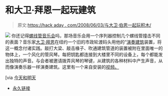 # 和大卫·拜恩一起玩建筑

> 原文:[https://hack aday . com/2008/06/03/与大卫·伯恩一起玩积木/](https://hackaday.com/2008/06/03/playing-the-building-with-david-byrne/)

![](../Images/1510c6ee47cd479365ba53e47b837386.png)
你还记得[螺线管音乐会](http://www.youtube.com/watch?v=g_hiz-Kx0kM)吗，那场音乐会用一个序列器控制几个螺线管撞击不同的表面？音乐家[大卫·拜恩](http://www.mahalo.com/David_byrne)在纽约一个旧的市政轮渡码头用他的“[演奏建筑](http://creativetime.org/programs/archive/2008/byrne/)装置，将这一概念付诸实践。敲打大梁、敲击椽子、吹通建筑管道的装置被附在里面唯一的物体上，一个风化的管风琴。每把钥匙都连接到大楼里不同的设备上，每个都能发出独特的声音。与会者被邀请拨弄风琴的琴键，从建筑的各种材料中产生声音，从而像演奏乐器一样演奏建筑。这里有一个来自安装的[视频。](http://creativetime.org/programs/archive/2008/byrne/images/playing_the_building.mov)

[via [今天和明天](http://www.todayandtomorrow.net/2008/06/03/playing-the-building/)

*   [永久链接](http://www.davidbyrne.com/art/art_projects/playing_the_building/index.php)